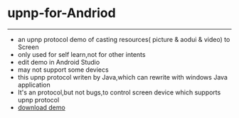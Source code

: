 # upnp-for-Andriod
---
* an upnp protocol demo of casting resources( picture &amp; aodui &amp; video) to Screen
* only used for self learn,not for other intents
* edit demo in Android Studio
* may not support some deviecs
* this upnp protocol writen by Java,which can rewrite with windows Java application
* It's an protocol,but not bugs,to control screen device which supports upnp protocol
* [download demo](https://github.com/pyNpy/upnp-for-Andriod/raw/master/out-apk/upnp-demo.apk)
